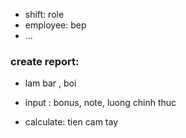 * shift: role
* employee: bep
* ...

### create report: 

* lam bar , boi 


* input : bonus, note, luong chinh thuc 
* calculate: tien cam tay